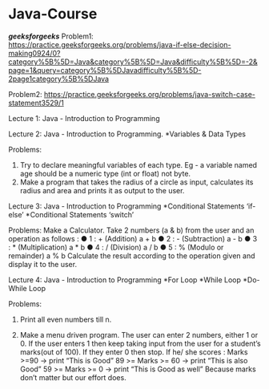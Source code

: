 # Java-Course

***geeksforgeeks***
Problem1: https://practice.geeksforgeeks.org/problems/java-if-else-decision-making0924/0?category%5B%5D=Java&category%5B%5D=Java&difficulty%5B%5D=-2&page=1&query=category%5B%5DJavadifficulty%5B%5D-2page1category%5B%5DJava

Problem2: https://practice.geeksforgeeks.org/problems/java-switch-case-statement3529/1

Lecture 1: Java - Introduction to Programming

Lecture 2: Java - Introduction to Programming.
*Variables & Data Types

Problems:
1.	Try to declare meaningful variables of each type. Eg - a variable named age should be a numeric type (int or float) not byte.
2.	Make a program that takes the radius of a circle as input, calculates its radius and area and prints it as output to the user.

Lecture 3: Java - Introduction to Programming
*Conditional Statements ‘if-else’
*Conditional Statements ‘switch’

Problems:
Make a Calculator. Take 2 numbers (a & b) from the user and an operation as follows : 
● 1 : + (Addition) a + b
●	2 : - (Subtraction) a - b
●	3 : * (Multiplication) a * b
●	4 : / (Division) a / b
●	5 : % (Modulo or remainder) a % b
Calculate the result according to the operation given and display it to the user.

Lecture 4: Java - Introduction to Programming
*For Loop
*While Loop
*Do-While Loop

Problems:
1.	Print all even numbers till n.

2.	Make a menu driven program. The user can enter 2 numbers, either 1 or 0. 
If the user enters 1 then keep taking input from the user for a student’s marks(out of 100). 
If they enter 0 then stop.
If he/ she scores :
Marks >=90 -> print “This is Good”
89 >= Marks >= 60 -> print “This is also Good”
59 >= Marks >= 0 -> print “This is Good as well”
	Because marks don’t matter but our effort does.





